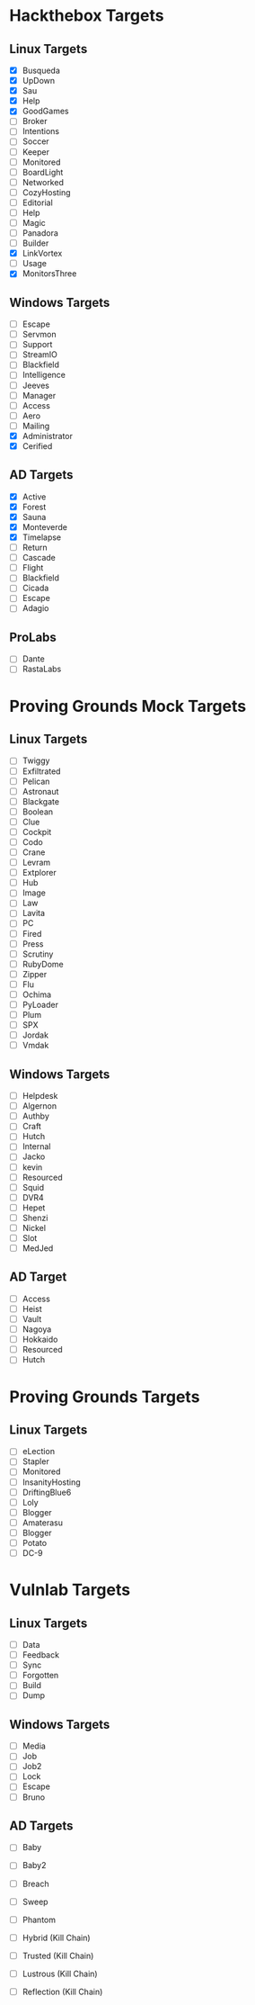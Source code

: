 # Hackthebox Targets

## Linux Targets

- [x] Busqueda
- [x] UpDown
- [x] Sau
- [x] Help
- [x] GoodGames
- [ ] Broker
- [ ] Intentions
- [ ] Soccer
- [ ] Keeper
- [ ] Monitored
- [ ] BoardLight
- [ ] Networked
- [ ] CozyHosting
- [ ] Editorial
- [ ] Help
- [ ] Magic
- [ ] Panadora
- [ ] Builder
- [x] LinkVortex
- [ ] Usage
- [x] MonitorsThree

## Windows Targets

- [ ] Escape
- [ ] Servmon
- [ ] Support
- [ ] StreamIO
- [ ] Blackfield
- [ ] Intelligence
- [ ] Jeeves
- [ ] Manager
- [ ] Access
- [ ] Aero
- [ ] Mailing
- [x] Administrator
- [x] Cerified

## AD Targets

- [x] Active
- [x] Forest
- [x] Sauna
- [x] Monteverde
- [x] Timelapse
- [ ] Return
- [ ] Cascade
- [ ] Flight
- [ ] Blackfield
- [ ] Cicada
- [ ] Escape
- [ ] Adagio

## ProLabs

- [ ] Dante
- [ ] RastaLabs

# Proving Grounds Mock Targets

## Linux Targets

- [ ] Twiggy
- [ ] Exfiltrated
- [ ] Pelican
- [ ] Astronaut
- [ ] Blackgate
- [ ] Boolean
- [ ] Clue
- [ ] Cockpit
- [ ] Codo
- [ ] Crane
- [ ] Levram
- [ ] Extplorer
- [ ] Hub
- [ ] Image
- [ ] Law
- [ ] Lavita
- [ ] PC
- [ ] Fired
- [ ] Press
- [ ] Scrutiny
- [ ] RubyDome
- [ ] Zipper
- [ ] Flu
- [ ] Ochima
- [ ] PyLoader
- [ ] Plum
- [ ] SPX
- [ ] Jordak
- [ ] Vmdak

## Windows Targets

- [ ] Helpdesk
- [ ] Algernon
- [ ] Authby
- [ ] Craft
- [ ] Hutch
- [ ] Internal
- [ ] Jacko
- [ ] kevin
- [ ] Resourced
- [ ] Squid
- [ ] DVR4
- [ ] Hepet
- [ ] Shenzi
- [ ] Nickel
- [ ] Slot
- [ ] MedJed

## AD Target

- [ ] Access
- [ ] Heist
- [ ] Vault
- [ ] Nagoya
- [ ] Hokkaido
- [ ] Resourced
- [ ] Hutch

# Proving Grounds Targets

## Linux Targets

- [ ] eLection
- [ ] Stapler
- [ ] Monitored
- [ ] InsanityHosting
- [ ] DriftingBlue6
- [ ] Loly
- [ ] Blogger
- [ ] Amaterasu
- [ ] Blogger
- [ ] Potato
- [ ] DC-9

# Vulnlab Targets

## Linux Targets

- [ ] Data
- [ ] Feedback
- [ ] Sync
- [ ] Forgotten
- [ ] Build
- [ ] Dump

## Windows Targets

- [ ] Media
- [ ] Job
- [ ] Job2
- [ ] Lock
- [ ] Escape
- [ ] Bruno

## AD Targets

- [ ] Baby
- [ ] Baby2
- [ ] Breach
- [ ] Sweep
- [ ] Phantom
- [ ] Hybrid (Kill Chain)
- [ ] Trusted (Kill Chain)
- [ ] Lustrous (Kill Chain)
- [ ] Reflection (Kill Chain)


